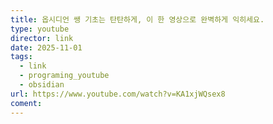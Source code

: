 ```yaml
---
title: 옵시디언 쌩 기초는 탄탄하게, 이 한 영상으로 완벽하게 익히세요.
type: youtube
director: link
date: 2025-11-01
tags:
  - link
  - programing_youtube
  - obsidian
url: https://www.youtube.com/watch?v=KA1xjWQsex8
coment:
---
```







